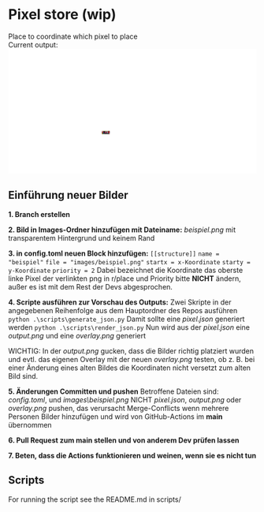 # Pixel store (wip)

Place to coordinate which pixel to place  
Current output:
![Output](output.png)

## Einführung neuer Bilder
**1. Branch erstellen**


**2. Bild in Images-Ordner hinzufügen mit Dateiname:** 
_beispiel.png_ mit transparentem Hintergrund und keinem Rand


**3. in config.toml neuen Block hinzufügen:** 
`[[structure]]`
`name = "beispiel"`
`file = "images/beispiel.png"`
`startx = x-Koordinate`
`starty = y-Koordinate`
`priority = 2`
Dabei bezeichnet die Koordinate das oberste linke Pixel der verlinkten png in r/place
und Priority bitte **NICHT** ändern, außer es ist mit dem Rest der Devs abgesprochen.

**4. Scripte ausführen zur Vorschau des Outputs:**
Zwei Skripte in der angegebenen Reihenfolge aus dem Hauptordner des Repos ausführen
`python .\scripts\generate_json.py`
Damit sollte eine _pixel.json_ generiert werden
`python .\scripts\render_json.py`
Nun wird aus der _pixel.json_ eine _output.png_ und eine _overlay.png_ generiert

WICHTIG: In der _output.png_ gucken, dass die Bilder richtig platziert wurden und evtl. das eigenen Overlay mit der neuen _overlay.png_ testen, ob z. B. bei einer Änderung eines alten Bildes die Koordinaten nicht versetzt zum alten Bild sind.

**5. Änderungen Committen und pushen** 
Betroffene Dateien sind:
_config.toml_, und _images\beispiel.png_
NICHT _pixel.json_, _output.png_ oder _overlay.png_ pushen, das verursacht Merge-Conflicts wenn mehrere Personen Bilder hinzufügen und wird von GitHub-Actions im **main** übernommen

**6. Pull Request zum main stellen und von anderem Dev prüfen lassen** 

**7. Beten, dass die Actions funktionieren und weinen, wenn sie es nicht tun**

## Scripts

For running the script see the README.md in scripts/
